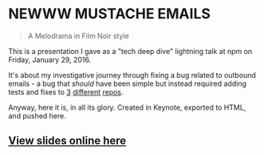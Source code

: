 # NEWWW MUSTACHE EMAILS

> A Melodrama in Film Noir style

This is a presentation I gave as a "tech deep dive" lightning talk at npm on Friday, January 29, 2016.

It's about my investigative journey through fixing a bug related to outbound emails - a bug that *should* have been simple but instead required adding tests and fixes to [3](https://github.com/npm/newww) [different](https://github.com/npm/mustache-mailer) [repos](https://github.com/npm/email-templates).

Anyway, here it is, in all its glory. Created in Keynote, exported to HTML, and pushed here.

## [View slides online here](http://nexdrew.github.io/newww-mustache-emails)
